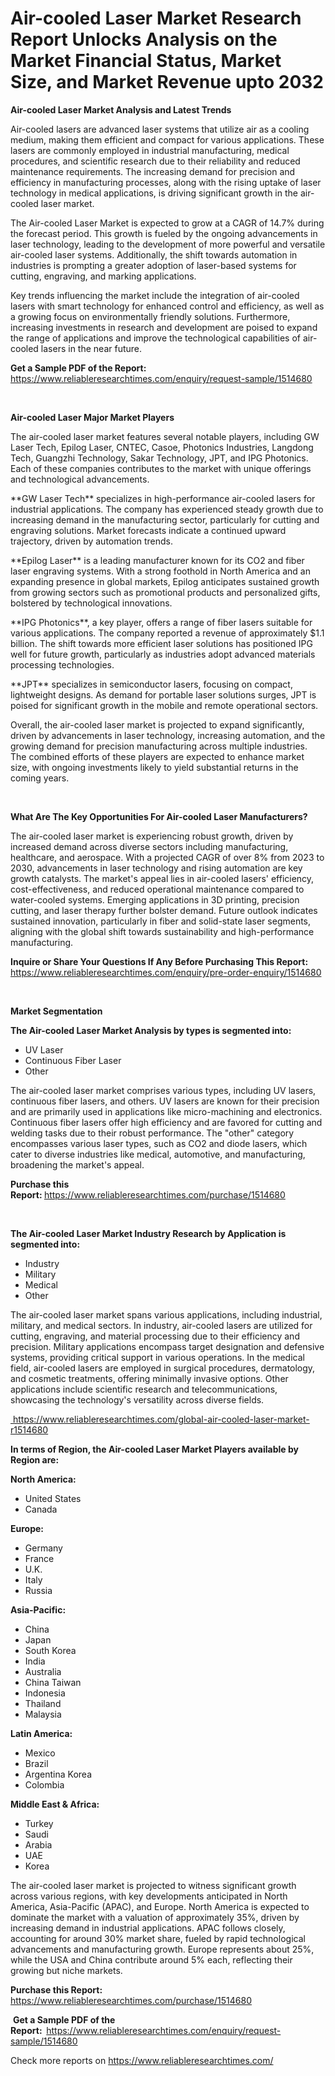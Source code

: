 <p><h1>Air-cooled Laser Market Research Report Unlocks Analysis on the Market Financial Status, Market Size, and Market Revenue upto 2032</h1></p><p><strong>Air-cooled Laser Market Analysis and Latest Trends</strong></p>
<p><p>Air-cooled lasers are advanced laser systems that utilize air as a cooling medium, making them efficient and compact for various applications. These lasers are commonly employed in industrial manufacturing, medical procedures, and scientific research due to their reliability and reduced maintenance requirements. The increasing demand for precision and efficiency in manufacturing processes, along with the rising uptake of laser technology in medical applications, is driving significant growth in the air-cooled laser market.</p><p>The Air-cooled Laser Market is expected to grow at a CAGR of 14.7% during the forecast period. This growth is fueled by the ongoing advancements in laser technology, leading to the development of more powerful and versatile air-cooled laser systems. Additionally, the shift towards automation in industries is prompting a greater adoption of laser-based systems for cutting, engraving, and marking applications.</p><p>Key trends influencing the market include the integration of air-cooled lasers with smart technology for enhanced control and efficiency, as well as a growing focus on environmentally friendly solutions. Furthermore, increasing investments in research and development are poised to expand the range of applications and improve the technological capabilities of air-cooled lasers in the near future.</p></p>
<p><strong>Get a Sample PDF of the Report:&nbsp;</strong> <a href="https://www.reliableresearchtimes.com/enquiry/request-sample/1514680?utm_campaign=3522&utm_medium=2&utm_source=Github&utm_content=ia&utm_term=29032025&utm_id=air-cooled-laser">https://www.reliableresearchtimes.com/enquiry/request-sample/1514680</a></p>
<p>&nbsp;</p>
<p><strong>Air-cooled Laser Major Market Players</strong></p>
<p><p>The air-cooled laser market features several notable players, including GW Laser Tech, Epilog Laser, CNTEC, Casoe, Photonics Industries, Langdong Tech, Guangzhi Technology, Sakar Technology, JPT, and IPG Photonics. Each of these companies contributes to the market with unique offerings and technological advancements.</p><p>**GW Laser Tech** specializes in high-performance air-cooled lasers for industrial applications. The company has experienced steady growth due to increasing demand in the manufacturing sector, particularly for cutting and engraving solutions. Market forecasts indicate a continued upward trajectory, driven by automation trends.</p><p>**Epilog Laser** is a leading manufacturer known for its CO2 and fiber laser engraving systems. With a strong foothold in North America and an expanding presence in global markets, Epilog anticipates sustained growth from growing sectors such as promotional products and personalized gifts, bolstered by technological innovations.</p><p>**IPG Photonics**, a key player, offers a range of fiber lasers suitable for various applications. The company reported a revenue of approximately $1.1 billion. The shift towards more efficient laser solutions has positioned IPG well for future growth, particularly as industries adopt advanced materials processing technologies.</p><p>**JPT** specializes in semiconductor lasers, focusing on compact, lightweight designs. As demand for portable laser solutions surges, JPT is poised for significant growth in the mobile and remote operational sectors.</p><p>Overall, the air-cooled laser market is projected to expand significantly, driven by advancements in laser technology, increasing automation, and the growing demand for precision manufacturing across multiple industries. The combined efforts of these players are expected to enhance market size, with ongoing investments likely to yield substantial returns in the coming years.</p></p>
<p>&nbsp;</p>
<p><strong>What Are The Key Opportunities For Air-cooled Laser Manufacturers?</strong></p>
<p><p>The air-cooled laser market is experiencing robust growth, driven by increased demand across diverse sectors including manufacturing, healthcare, and aerospace. With a projected CAGR of over 8% from 2023 to 2030, advancements in laser technology and rising automation are key growth catalysts. The market's appeal lies in air-cooled lasers' efficiency, cost-effectiveness, and reduced operational maintenance compared to water-cooled systems. Emerging applications in 3D printing, precision cutting, and laser therapy further bolster demand. Future outlook indicates sustained innovation, particularly in fiber and solid-state laser segments, aligning with the global shift towards sustainability and high-performance manufacturing.</p></p>
<p><strong>Inquire or Share Your Questions If Any Before Purchasing This Report:</strong> <a href="https://www.reliableresearchtimes.com/enquiry/pre-order-enquiry/1514680?utm_campaign=3522&utm_medium=2&utm_source=Github&utm_content=ia&utm_term=29032025&utm_id=air-cooled-laser">https://www.reliableresearchtimes.com/enquiry/pre-order-enquiry/1514680</a></p>
<p>&nbsp;</p>
<p><strong>Market Segmentation</strong></p>
<p><strong>The Air-cooled Laser Market Analysis by types is segmented into:</strong></p>
<p><ul><li>UV Laser</li><li>Continuous Fiber Laser</li><li>Other</li></ul></p>
<p><p>The air-cooled laser market comprises various types, including UV lasers, continuous fiber lasers, and others. UV lasers are known for their precision and are primarily used in applications like micro-machining and electronics. Continuous fiber lasers offer high efficiency and are favored for cutting and welding tasks due to their robust performance. The "other" category encompasses various laser types, such as CO2 and diode lasers, which cater to diverse industries like medical, automotive, and manufacturing, broadening the market's appeal.</p></p>
<p><strong>Purchase this Report:&nbsp;</strong><a href="https://www.reliableresearchtimes.com/purchase/1514680?utm_campaign=3522&utm_medium=2&utm_source=Github&utm_content=ia&utm_term=29032025&utm_id=air-cooled-laser">https://www.reliableresearchtimes.com/purchase/1514680</a></p>
<p>&nbsp;</p>
<p><strong>The Air-cooled Laser Market Industry Research by Application is segmented into:</strong></p>
<p><ul><li>Industry</li><li>Military</li><li>Medical</li><li>Other</li></ul></p>
<p><p>The air-cooled laser market spans various applications, including industrial, military, and medical sectors. In industry, air-cooled lasers are utilized for cutting, engraving, and material processing due to their efficiency and precision. Military applications encompass target designation and defensive systems, providing critical support in various operations. In the medical field, air-cooled lasers are employed in surgical procedures, dermatology, and cosmetic treatments, offering minimally invasive options. Other applications include scientific research and telecommunications, showcasing the technology's versatility across diverse fields.</p></p>
<p><a href="https://www.reliableresearchtimes.com/global-air-cooled-laser-market-r1514680?utm_campaign=3522&utm_medium=2&utm_source=Github&utm_content=ia&utm_term=29032025&utm_id=air-cooled-laser">&nbsp;https://www.reliableresearchtimes.com/global-air-cooled-laser-market-r1514680</a></p>
<p><strong>In terms of Region, the Air-cooled Laser Market Players available by Region are:</strong></p>
<p>
    <p> <strong> North America: </strong>
        <ul>
            <li>United States</li>
            <li>Canada</li>
        </ul>
        </p> 
    <p> <strong> Europe: </strong>
        <ul>
            <li>Germany</li>
            <li>France</li>
            <li>U.K.</li>
            <li>Italy</li>
            <li>Russia</li>
        </ul>
        </p> 
    <p> <strong> Asia-Pacific: </strong>
        <ul>
            <li>China</li>
            <li>Japan</li>
            <li>South Korea</li>
            <li>India</li>
            <li>Australia</li>
            <li>China Taiwan</li>
            <li>Indonesia</li>
            <li>Thailand</li>
            <li>Malaysia</li>
        </ul>
        </p> 
    <p> <strong> Latin America: </strong>
        <ul>
            <li>Mexico</li>
            <li>Brazil</li>
            <li>Argentina Korea</li>
            <li>Colombia</li>
        </ul>
        </p> 
    <p> <strong> Middle East & Africa: </strong>
        <ul>
            <li>Turkey</li>
            <li>Saudi</li>
            <li>Arabia</li>
            <li>UAE</li>
            <li>Korea</li>
        </ul>
    </p>
    </p>
<p><p>The air-cooled laser market is projected to witness significant growth across various regions, with key developments anticipated in North America, Asia-Pacific (APAC), and Europe. North America is expected to dominate the market with a valuation of approximately 35%, driven by increasing demand in industrial applications. APAC follows closely, accounting for around 30% market share, fueled by rapid technological advancements and manufacturing growth. Europe represents about 25%, while the USA and China contribute around 5% each, reflecting their growing but niche markets.</p></p>
<p><strong>Purchase this Report: </strong><a href="https://www.reliableresearchtimes.com/purchase/1514680?utm_campaign=3522&utm_medium=2&utm_source=Github&utm_content=ia&utm_term=29032025&utm_id=air-cooled-laser">https://www.reliableresearchtimes.com/purchase/1514680</a></p>
<p>&nbsp;<strong>Get a Sample PDF of the Report:&nbsp;&nbsp;</strong><a href="https://www.reliableresearchtimes.com/enquiry/request-sample/1514680?utm_campaign=3522&utm_medium=2&utm_source=Github&utm_content=ia&utm_term=29032025&utm_id=air-cooled-laser">https://www.reliableresearchtimes.com/enquiry/request-sample/1514680</a></p>
<p><strong></strong></p>
<p>Check more reports on <a href="https://www.reliableresearchtimes.com/?utm_campaign=3522&utm_medium=2&utm_source=Github&utm_content=ia&utm_term=29032025&utm_id=air-cooled-laser">https://www.reliableresearchtimes.com/</a></p>